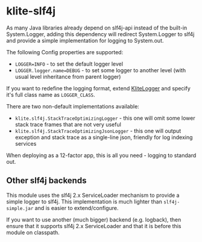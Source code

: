 # klite-slf4j

As many Java libraries already depend on slf4j-api instead of the built-in System.Logger,
adding this dependency will redirect System.Logger to slf4j and provide a simple implementation for
logging to System.out.

The following Config properties are supported:
* `LOGGER=INFO` - to set the default logger level
* `LOGGER.logger.name=DEBUG` - to set some logger to another level (with usual level inheritance from parent logger)

If you want to redefine the logging format, extend [KliteLogger](src/KliteLogger.kt) and specify it's full class name as `LOGGER_CLASS`.

There are two non-default implementations available:
* `klite.slf4j.StackTraceOptimizingLogger` - this one will omit some lower stack trace frames that are not very useful
* `klite.slf4j.StackTraceOptimizingJsonLogger` - this one will output exception and stack trace as a single-line json, friendly for log indexing services

When deploying as a 12-factor app, this is all you need - logging to standard out.

## Other slf4j backends

This module uses the slf4j 2.x ServiceLoader mechanism to provide a simple logger to slf4j.
This implementation is much lighter than `slf4j-simple.jar` and is easier to extend/configure.

If you want to use another (much bigger) backend (e.g. logback), then ensure that it supports slf4j 2.x ServiceLoader and that it is before this module on classpath.

